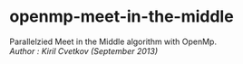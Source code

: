 # openmp-meet-in-the-middle

Parallelzied Meet in the Middle algorithm with OpenMp.  
*Author : Kiril Cvetkov (September 2013)*
